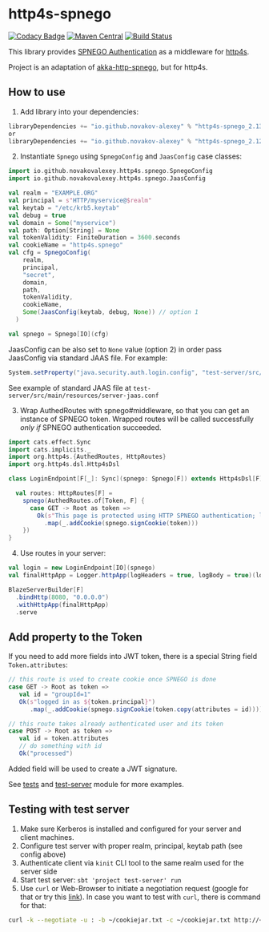 # http4s-spnego

[![Codacy Badge](https://api.codacy.com/project/badge/Grade/e5cbdb15d6e14135bc970a5f83706fcb)](https://app.codacy.com/app/novakov.alex/http4s-spnego?utm_source=github.com&utm_medium=referral&utm_content=novakov-alexey/http4s-spnego&utm_campaign=Badge_Grade_Dashboard)
[![Maven Central](https://maven-badges.herokuapp.com/maven-central/io.github.novakov-alexey/http4s-spnego_2.13/badge.svg)](https://maven-badges.herokuapp.com/maven-central/io.github.novakov-alexey/http4s-spnego_2.13)
[![Build Status](https://travis-ci.org/novakov-alexey/http4s-spnego.svg?branch=master)](https://travis-ci.org/novakov-alexey/http4s-spnego)

This library provides [SPNEGO Authentication](https://en.wikipedia.org/wiki/SPNEGO) as a middleware for [http4s](https://github.com/http4s/http4s).

Project is an adaptation of [akka-http-spnego](https://github.com/tresata/akka-http-spnego), but for http4s.

## How to use

1.  Add library into your dependencies:

```scala
libraryDependencies += "io.github.novakov-alexey" % "http4s-spnego_2.13" % "<version>"
or 
libraryDependencies += "io.github.novakov-alexey" % "http4s-spnego_2.12" % "<version>"
```

2.  Instantiate `Spnego` using `SpnegoConfig` and `JaasConfig` case classes:

```scala
import io.github.novakovalexey.http4s.spnego.SpnegoConfig
import io.github.novakovalexey.http4s.spnego.JaasConfig

val realm = "EXAMPLE.ORG"
val principal = s"HTTP/myservice@$realm"
val keytab = "/etc/krb5.keytab"
val debug = true
val domain = Some("myservice")
val path: Option[String] = None
val tokenValidity: FiniteDuration = 3600.seconds
val cookieName = "http4s.spnego"
val cfg = SpnegoConfig(
    realm,
    principal,
    "secret",
    domain,
    path,
    tokenValidity,
    cookieName,
    Some(JaasConfig(keytab, debug, None)) // option 1
  )

val spnego = Spnego[IO](cfg)
```

JaasConfig can be also set to `None` value (option 2) in order pass JaasConfig via standard JAAS file. For example:
 
```scala
System.setProperty("java.security.auth.login.config", "test-server/src/main/resources/server-jaas.conf")
```

See example of standard JAAS file at `test-server/src/main/resources/server-jaas.conf`

3.  Wrap AuthedRoutes with spnego#middleware, so that you can get an instance of SPNEGO token. 
    Wrapped routes will be called successfully _only if_ SPNEGO authentication succeeded. 

```scala
import cats.effect.Sync
import cats.implicits._
import org.http4s.{AuthedRoutes, HttpRoutes}
import org.http4s.dsl.Http4sDsl

class LoginEndpoint[F[_]: Sync](spnego: Spnego[F]) extends Http4sDsl[F] {

  val routes: HttpRoutes[F] =
    spnego(AuthedRoutes.of[Token, F] {
      case GET -> Root as token =>
        Ok(s"This page is protected using HTTP SPNEGO authentication; logged in as ${token.principal}")
          .map(_.addCookie(spnego.signCookie(token)))
    })
}
```

4.  Use routes in your server:

```scala
val login = new LoginEndpoint[IO](spnego)
val finalHttpApp = Logger.httpApp(logHeaders = true, logBody = true)(login)

BlazeServerBuilder[F]
  .bindHttp(8080, "0.0.0.0")
  .withHttpApp(finalHttpApp)
  .serve
```

## Add property to the Token

If you need to add more fields into JWT token, there is a special String field `Token.attributes`:

```scala
// this route is used to create cookie once SPNEGO is done
case GET -> Root as token =>
   val id = "groupId=1"
   Ok(s"logged in as ${token.principal}")
      .map(_.addCookie(spnego.signCookie(token.copy(attributes = id))))

// this route takes already authenticated user and its token 
case POST -> Root as token =>
   val id = token.attributes
   // do something with id
   Ok("processed")      
```

Added field will be used to create a JWT signature.

See [tests](http4s-spnego/src/test/scala/io/github/novakovalexey/http4s/spnego) and [test-server](test-server/src/main/scala/io/github/novakovalexey/http4s/spnego/Main.scala) module for more examples.

## Testing with test server

1.  Make sure Kerberos is installed and configured for your server and client machines.
2.  Configure test server with proper realm, principal, keytab path (see config above)
3.  Authenticate client via `kinit` CLI tool to the same realm used for the server side
4.  Start test server: `sbt 'project test-server' run`
5.  Use `curl` or Web-Browser to initiate a negotiation request (google for that or try this [link](http://www.microhowto.info/howto/configure_firefox_to_authenticate_using_spnego_and_kerberos.html)). In case you want to test with  `curl`, there is command for that: 

```bash
curl -k --negotiate -u : -b ~/cookiejar.txt -c ~/cookiejar.txt http://<yourserver>:8080/
```
